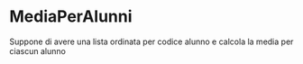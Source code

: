 # MediaPerAlunni
Suppone di avere una lista ordinata per codice alunno e calcola la media per ciascun alunno

